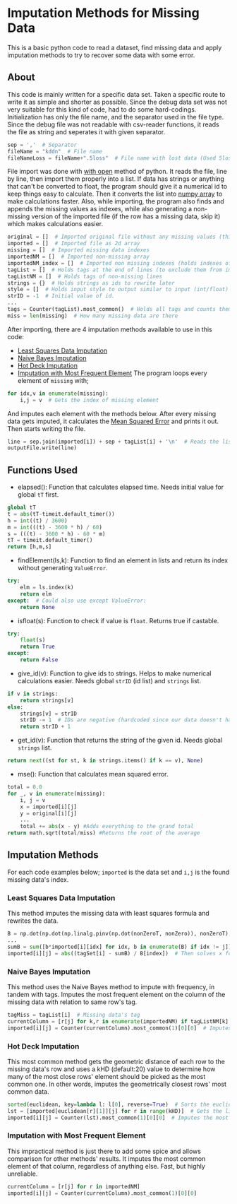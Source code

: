 # Imputation Methods for Missing Data

This is a basic python code to read a dataset, find missing data and apply imputation methods to try to recover some data with some error.

## About

This code is mainly written for a specific data set. Taken a specific route to write it as simple and shorter as possible. Since the debug data set was not very suitable for this kind of code, had to do some hard-codings.
Initialization has only the file name, and the separator used in the file type. Since the debug file was not readable with csv-reader functions, it reads the file as string and seperates it with given separator.
```python
sep = ','  # Separator
fileName = "kddn"  # File name
fileNameLoss = fileName+".5loss"  # File name with lost data (Used 5loss because my data was missing 5%
```
File import was done with [with open](https://docs.python.org/3.6/library/functions.html#open) method of python. It reads the file, line by line, then import them properly into a list. If data has strings or anything that can't be converted to float, the program should give it a numerical id to keep things easy to calculate. Then it converts the list into [numpy array](https://docs.scipy.org/doc/numpy-dev/reference/generated/numpy.ndarray.html#numpy.ndarray) to make calculations faster. Also, while importing, the program also finds and appends the missing values as indexes, while also generating a non-missing version of the imported file (if the row has a missing data, skip it) which makes calculations easier.
```python
original = []  # Imported original file without any missing values (this is for calculating mse, this debug file only)
imported = []  # Imported file as 2d array
missing = []  # Imported missing data indexes
importedNM = []  # Imported non-missing array
importedNM_index = []  # Imported non missing indexes (holds indexes of NM to rewrite later)
tagList = []  # Holds tags at the end of lines (to exclude them from imputation)
tagListNM = []  # Holds tags of non-missing lines
strings = {}  # Holds strings as ids to rewrite later
style = []  # Holds input style to output similar to input (int/float)
strID = -1  # Initial value of id.
...
tags = Counter(tagList).most_common()  # Holds all tags and counts them
miss = len(missing)  # How many missing data are there
```
After importing, there are 4 imputation methods available to use in this code:
* [Least Squares Data Imputation](#least-squares-data-imputation)
* [Naive Bayes Imputation](#naive-bayes-imputation)
* [Hot Deck Imputation](#hot-deck-imputation)
* [Imputation with Most Frequent Element](#imputation-with-most-frequent-element)
The program loops every element of `missing` with;
```python
for idx,v in enumerate(missing):
    i,j = v  # Gets the index of missing element
```
And imputes each element with the methods below. After every missing data gets imputed, it calculates the [Mean Squared Error](https://en.wikipedia.org/wiki/Mean_squared_error) and prints it out. Then starts writing the file.
```python
line = sep.join(imported[i]) + sep + tagList[i] + '\n'  # Reads the list as a row, adds the tag at the end, ends the line.
outputFile.write(line)
```
## Functions Used
* elapsed(): Function that calculates elapsed time. Needs initial value for global `tT` first.
```python
global tT
t = abs(tT-timeit.default_timer())
h = int((t) / 3600)
m = int(((t) - 3600 * h) / 60)
s = (((t) - 3600 * h) - 60 * m)
tT = timeit.default_timer()
return [h,m,s]
```
* findElement(ls,k): Function to find an element in lists and return its index without generating `ValueError`.
```python
try:
    elm = ls.index(k)
    return elm
except:  # Could also use except ValueError:
    return None
```
* isfloat(s): Function to check if value is `float`. Returns true if castable.
```python
try:
    float(s)
    return True
except:
    return False
```
* give_id(v): Function to give ids to strings. Helps to make numerical calculations easier. Needs global `strID` (id list) and `strings` list.
```python
if v in strings:
    return strings[v]
else:
    strings[v] = strID
    strID -= 1  # IDs are negative (hardcoded since our data doesn't have negative values)
    return strID + 1
```
* get_id(v): Function that returns the string of the given id. Needs global `strings` list.
```python
return next((st for st, k in strings.items() if k == v), None)
```
* mse(): Function that calculates mean squared error.
```python
total = 0.0
for _, v in enumerate(missing):
    i, j = v
    x = imported[i][j]
    y = original[i][j]
    ...
    total += abs(x - y) #Adds everything to the grand total
return math.sqrt(total/miss) #Returns the root of the average
```
## Imputation Methods
For each code examples below; `imported` is the data set and `i,j` is the found missing data's index.
### Least Squares Data Imputation
This method imputes the missing data with least squares formula and rewrites the data.
```python
B = np.dot(np.dot(np.linalg.pinv(np.dot(nonZeroT, nonZero)), nonZeroT), tagSet)  # ß'=(Xᵀ.X)⁺.Xᵀ.y
...
sumB = sum([b*imported[i][idx] for idx, b in enumerate(B) if idx != j])  # Does dot product of B and row, except i, sums all.
imported[i][j] = abs((tagSet[i] - sumB) / B[index])  # Then solves x for ß'[j].x + sum_of_ß' = y[i]
```
### Naive Bayes Imputation
This method uses the Naive Bayes method to impute with frequency, in tandem with tags. Imputes the most frequent element on the column of the missing data with relation to same row's tag.
```python
tagMiss = tagList[i]  # Missing data's tag
currentColumn = [r[j] for k,r in enumerate(importedNM) if tagListNM[k] == tagMiss]  # Gets the whole column with matching tags.
imported[i][j] = Counter(currentColumn).most_common(1)[0][0]  # Imputes most common one.
```
### Hot Deck Imputation
This most common method gets the geometric distance of each row to the missing data's row and uses a kHD (default:20) value to determine how many of the most close rows' element should be picked as the most common one. In other words, imputes the geometrically closest rows' most common data.
```python
sorted(euclidean, key=lambda l: l[0], reverse=True)  # Sorts the euclidean distance list by their distance value [distance,index]
lst = [imported[euclidean[r][1]][j] for r in range(kHD)]  # Gets the list of first kHD elements of those values
imported[i][j] = Counter(lst).most_common(1)[0][0]  # Imputes the most common element from above list.
```
### Imputation with Most Frequent Element
This impractical method is just there to add some spice and allows comparison for other methods' results. It imputes the most common element of that column, regardless of anything else. Fast, but highly unreliable.
```python
currentColumn = [r[j] for r in importedNM]
imported[i][j] = Counter(currentColumn).most_common(1)[0][0]
```
